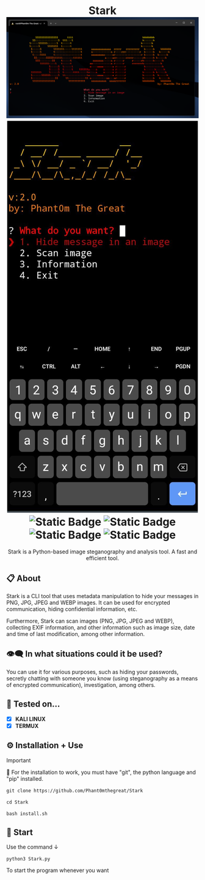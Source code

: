<h1 align="center">
    <a>Stark</a>
    <img src="Starkkk.png">
    <img src="Starkkkm.jpg">
    <img alt="Static Badge" src="https://img.shields.io/badge/Version-2.0-green">
    <img alt="Static Badge" src="https://img.shields.io/badge/CLI-Tool-blue">
    <img alt="Static Badge" src="https://img.shields.io/badge/Forensic-Tool-orange">
    <img alt="Static Badge" src="https://img.shields.io/badge/Encryption-Tool-yellow">

</h1>
<p align="center">Stark is a Python-based image steganography and analysis tool. A fast and efficient tool.</p>

## 📋 About
Stark is a CLI tool that uses metadata manipulation to hide your messages in PNG, JPG, JPEG and WEBP images. It can be used for encrypted communication, hiding confidential information, etc.

Furthermore, Stark can scan images (PNG, JPG, JPEG and WEBP), collecting EXIF ​​information, and other information such as image size, date and time of last modification, among other information.

## 👁‍🗨 In what situations could it be used?
You can use it for various purposes, such as hiding your passwords, secretly chatting with someone you know (using steganography as a means of encrypted communication), investigation, among others.
## 🧬 Tested on...
 - [x] **KALI LINUX**
 - [x] **TERMUX** 

## ⚙️ Installation + Use
> [!IMPORTANT]
> 📩
> For the installation to work, you must have "git", the python language and "pip" installed.
```
git clone https://github.com/Phant0mthegreat/Stark
```
```
cd Stark
```
```
bash install.sh
```
## 💉 Start
Use the command ↓
```
python3 Stark.py
```
To start the program whenever you want
